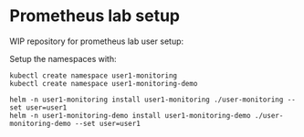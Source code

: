 # Prometheus lab setup

WIP repository for prometheus lab user setup:

Setup the namespaces with:

```
kubectl create namespace user1-monitoring
kubectl create namespace user1-monitoring-demo

helm -n user1-monitoring install user1-monitoring ./user-monitoring --set user=user1
helm -n user1-monitoring-demo install user1-monitoring-demo ./user-monitoring-demo --set user=user1
```
